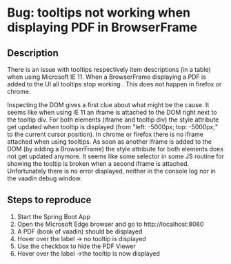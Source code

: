 # Bug: tooltips not working when displaying PDF in BrowserFrame

## Description
There is an issue with tooltips respectively item descriptions (in a table) when using Microsoft IE 11.
When a BrowserFrame displaying a PDF is added to the UI all tooltips stop working . 
This does not happen in firefox or chrome.

Inspecting the DOM gives a first clue about what might be the cause. It seems like when using IE 11 an iframe is attached to the DOM right next to the tooltip div. For both elements (iframe and tooltip div) the style attribute get updated when tooltip is displayed (from "left: -5000px; top: -5000px;" to the current cursor position). In chrome or firefox there is no iframe attached when using tooltips. As soon as another iframe is added to the DOM (by adding a BrowserFrame) the style attribute for both elements does not get updated anymore. It seems like some selector in some JS routine for showing the tooltip is broken when a second iframe is attached. Unfortunately there is no error displayed, neither in the console log nor in the vaadin debug window.

## Steps to reproduce
1. Start the Spring Boot App
2. Open the Microsoft Edge browser and go to http://localhost:8080
3. A PDF (book of vaadin) should be displayed
4. Hover over the label -> no tooltip is displayed
5. Use the checkbox to hide the PDF Viewer
6. Hover over the label ->the tooltip is now displayed
